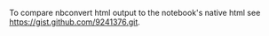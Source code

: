 To compare nbconvert html output to the notebook's native html see https://gist.github.com/9241376.git.
